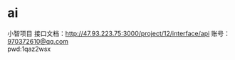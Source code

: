 # ai
小智项目
接口文档：http://47.93.223.75:3000/project/12/interface/api
账号：970372610@qq.com   
pwd:1qaz2wsx
